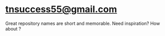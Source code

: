 # tnsuccess55@gmail.com
Great repository names are short and memorable. Need inspiration? How about   ?
